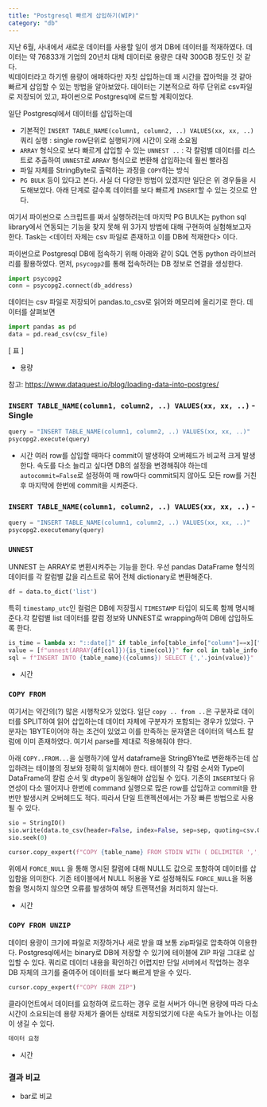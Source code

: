 ```yaml
---
title: "Postgresql 빠르게 삽입하기(WIP)"
category: "db"
---
```

지난 6월, 사내에서 새로운 데이터를 사용할 일이 생겨 DB에 데이터를 적재하였다. 데이터는 약 76833개 기업의 20년치 대체 데이터로 용량은 대략 300GB 정도인 것 같다.  
빅데이터라고 하기엔 용량이 애매하다만 자칫 삽입하는데 꽤 시간을 잡아먹을 것 같아 빠르게 삽입할 수 있는 방법을 알아보았다.
데이터는 기본적으로 하루 단위로 csv파일로 저장되어 있고, 파이썬으로 Postgresql에 로드할 계획이었다.

일단 Postgresql에서 데이터를 삽입하는데
- 기본적인 `INSERT TABLE_NAME(column1, column2, ..) VALUES(xx, xx, ..)` 쿼리 실행 : single row단위로 실행되기에 시간이 오래 소요됨
- `ARRAY` 형식으로 보다 빠르게 삽입할 수 있는 `UNNEST ..` : 각 칼럼별 데이터를 리스트로 추출하여 `UNNEST`로 `ARRAY` 형식으로 변환해 삽입하는데 훨씬 빨라짐
- 파일 자체를 StringByte로 출력하는 과정을 `COPY`하는 방식
- `PG BULK` 
등이 있다고 본다. 사실 더 다양한 방법이 있겠지만 일단은 위 경우들을 시도해보았다. 
아래 단계로 갈수록 데이터를 보다 빠르게 `INSERT`할 수 있는 것으로 안다. 

여기서 파이썬으로 스크립트를 짜서 실행하려는데 마지막 PG BULK는 python sql library에서 연동되는 기능을 찾지 못해 위 3가지 방법에 대해 구현하여 실험해보고자 한다. 
Task는 <데이터 자체는 csv 파일로 존재하고 이를 DB에 적재한다> 이다.

파이썬으로 Postgresql DB에 접속하기 위해 아래와 같이 SQL 연동 python 라이브러리를 활용하였다. 
먼저, `psycogp2`를 통해 접속하려는 DB 정보로 연결을 생성한다.
```python
import psycopg2
conn = psycopg2.connect(db_address)
```

데이터는 csv 파일로 저장되어 pandas.to_csv로 읽어와 메모리에 올리기로 한다. 데이터를 살펴보면
```python
import pandas as pd
data = pd.read_csv(csv_file)
```
[ 표 ]
- 용량

참고: https://www.dataquest.io/blog/loading-data-into-postgres/

### `INSERT TABLE_NAME(column1, column2, ..) VALUES(xx, xx, ..)` - Single 
```python
query = "INSERT TABLE_NAME(column1, column2, ..) VALUES(xx, xx, ..)"
psycopg2.execute(query)
```
- 시간
여러 row를 삽입할 때마다 commit이 발생하여 오버헤드가 비교적 크게 발생한다. 속도를 다소 늘리고 싶다면 DB의 설정을 변경해줘야 하는데 `autocommit=False`로 설정하여
매 row마다 commit되지 않아도 모든 row를 거친 후 마지막에 한번에 commit을 시켜준다.

### `INSERT TABLE_NAME(column1, column2, ..) VALUES(xx, xx, ..)` - 
```python
query = "INSERT TABLE_NAME(column1, column2, ..) VALUES(xx, xx, ..)"
psycopg2.executemany(query)
```

### `UNNEST`
UNNEST 는 ARRAY로 변환시켜주는 기능을 한다. 우선 pandas DataFrame 형식의 데이터를 각 칼럼별 값을 리스트로 묶어 전체 dictionary로 변환해준다.
```python
df = data.to_dict('list') 
```
특히 `timestamp_utc`인 컬럼은 DB에 저장힐시 `TIMESTAMP` 타입이 되도록 함께 명시해준다.각 칼럼별 list 데이터를 칼럼 정보와 UNNEST로 wrapping하여 DB에 삽입하도록 한다.
```python
is_time = lambda x: "::date[]" if table_info[table_info["column"]==x]["data_type"].iloc[0] == "TIMESTAMP" else ""
value = [f"unnest(ARRAY{df[col]}){is_time(col)}" for col in table_info['column']]
sql = f"INSERT INTO {table_name}({columns}) SELECT {','.join(value)}"
```
- 시간


### `COPY FROM `

여기서는 약간의(?) 많은 시행착오가 있었다. 일단 `copy .. from ..`은 구분자로 데이터를 SPLIT하여 읽어 삽입하는데 데이터 자체에 구분자가 포함되는 경우가 있었다.
구분자는 1BYTE이어야 하는 조건이 있었고 이를 만족하는 문자열은 데이터의 텍스트 칼럼에 이미 존재하였다. 여기서 parse를 제대로 적용해줘야 한다.

아래 `COPY..FROM...`을 실행하기에 앞서 dataframe을 StringBYte로 변환해주는데 삽입하려는 테이블의 정보와 정확히 일치해야 한다. 
테이블의 각 칼럼 순서와 Type이 DataFrame의 칼럼 순서 및 dtype이 동일해야 삽입될 수 있다.
기존의 `INSERT`보다 유연성이 다소 떨어지나 한번에 command 실행으로 많은 row를 삽입하고 commit을 한번만 발생시켜 오버헤드도 적다. 
따라서 단일 트랜젝션에서는 가장 빠른 방법으로 사용될 수 있다. 
```python
sio = StringIO()
sio.write(data.to_csv(header=False, index=False, sep=sep, quoting=csv.QUOTE_NONNUMERIC))
sio.seek(0)
```

```python
cursor.copy_expert(f"COPY {table_name} FROM STDIN WITH ( DELIMITER ',', FORMAT CSV, FORCE_NULL ({','.join(columns)}));", dt)
```
위에서 `FORCE_NULL` 을 통해 명시된 칼럼에 대해 NULL도 값으로 포함하여 데이터를 삽입함을 의미한다. 기존 테이블에서 NULL 허용을 Y로 설정해줘도 `FORCE_NULL`을 허용함을 명시하지 않으면 오류를 발생하여 해당 트랜잭션을 처리하지 않는다. 
- 시간


### `COPY FROM UNZIP`
데이터 용량이 크기에 파일로 저장하거나 새로 받을 떄 보통 zip파일로 압축하여 이용한다. Postgresql에서는 binary로 DB에 저장할 수 있기에 테이블에 ZIP 파일 그대로 삽입할 수 있다.
쿼리로 데이터 내용을 확인하긴 어렵지만 단일 서버에서 작업하는 경우 DB 자체의 크기를 줄여주어 데이터를 보다 빠르게 받을 수 있다. 
```python
cursor.copy_expert(f"COPY FROM ZIP")
```
클라이언트에서 데이터를 요청하여 로드하는 경우 로컬 서버가 아니면 용량에 따라 다소 시간이 소요되는데 용량 자체가 줄어든 상태로 저장되었기에 다운 속도가 늘어나는 이점이 생길 수 있다.
```python
데이터 요청 
```
- 시간 

### 결과 비교
- bar로 비교